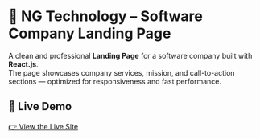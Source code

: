# 💼 NG Technology – Software Company Landing Page

A clean and professional **Landing Page** for a software company built with **React.js**.  
The page showcases company services, mission, and call-to-action sections — optimized for responsiveness and fast performance.

## 🔗 Live Demo
[👉 View the Live Site](https://ng-technology.vercel.app/)

